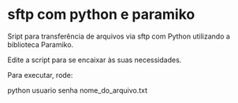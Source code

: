 sftp com python e paramiko
===========

Sript para transferência de arquivos via sftp com Python utilizando a biblioteca Paramiko.

Edite a script para se encaixar às suas necessidades.

Para executar, rode:

python usuario senha nome_do_arquivo.txt
